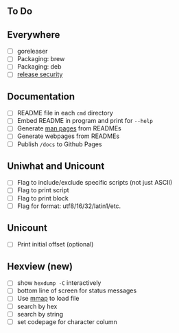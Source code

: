 ## To Do


## Everywhere

- [ ] goreleaser
- [ ] Packaging: brew
- [ ] Packaging: deb
- [ ] [release security](https://github.com/goreleaser/example-secure)

## Documentation

- [ ] README file in each `cmd` directory
- [ ] Embed README in program and print for `--help`
- [ ] Generate [man pages](https://gabmus.org/posts/man_pages_with_markdown_and_pandoc/) from READMEs
- [ ] Generate webpages from READMEs
- [ ] Publish `/docs` to Github Pages

## Uniwhat and Unicount

- [ ] Flag to include/exclude specific scripts (not just ASCII)
- [ ] Flag to print script
- [ ] Flag to print block
- [ ] Flag for format: utf8/16/32/latin1/etc.

## Unicount

- [ ] Print initial offset (optional)

## Hexview (new)

- [ ] show `hexdump -C` interactively
- [ ] bottom line of screen for status messages
- [ ] Use [mmap]() to load file
- [ ] search by hex
- [ ] search by string
- [ ] set codepage for character column
